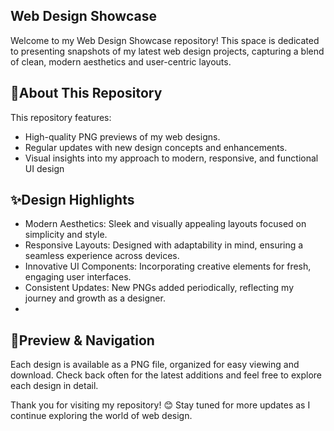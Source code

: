 ## Web Design Showcase
Welcome to my Web Design Showcase repository! This space is dedicated to presenting snapshots of my latest web design projects, capturing a blend of clean, modern aesthetics and user-centric layouts.

## 📂About This Repository
This repository features:

- High-quality PNG previews of my web designs.
- Regular updates with new design concepts and enhancements.
- Visual insights into my approach to modern, responsive, and functional UI design

## ✨Design Highlights

- Modern Aesthetics: Sleek and visually appealing layouts focused on simplicity and style.
- Responsive Layouts: Designed with adaptability in mind, ensuring a seamless experience across devices.
- Innovative UI Components: Incorporating creative elements for fresh, engaging user interfaces.
- Consistent Updates: New PNGs added periodically, reflecting my journey and growth as a designer.
- 
## 📌Preview & Navigation
Each design is available as a PNG file, organized for easy viewing and download. Check back often for the latest additions and feel free to explore each design in detail.

Thank you for visiting my repository! 😊 Stay tuned for more updates as I continue exploring the world of web design.
